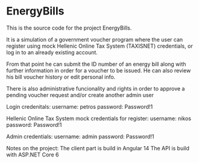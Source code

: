 # EnergyBills

This is the source code for the project EnergyBills.

It is a simulation of a government voucher program where the user can register using mock Hellenic Online Tax System (TAXISNET) credentials, 
or log in to an already existing account.

From that point he can submit the ID number of an energy bill along with further information in order for a voucher to be issued.
He can also review his bill voucher history or edit personal info.

There is also administrative funcionality and rights in order to approve a pending voucher request and/or create another admin user

Login credenitals:
username: petros
password: Password!1

Hellenic Online Tax System mock credentials for register:
username: nikos
password: Password!1

Admin credentials:
username: admin
password: Password!1

Notes on the project:
The client part is build in Angular 14
The API is build with ASP.NET Core 6

